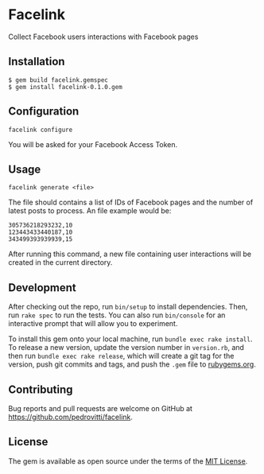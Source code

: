 # Facelink

Collect Facebook users interactions with Facebook pages

## Installation

    $ gem build facelink.gemspec
    $ gem install facelink-0.1.0.gem

## Configuration

    facelink configure

You will be asked for your Facebook Access Token.

## Usage

    facelink generate <file>

The file should contains a list of IDs of Facebook pages and the number of latest posts to process. An file example would be:

    305736218293232,10
    123443433440187,10
    343499393939939,15

After running this command, a new file containing user interactions will be created in the current directory.

## Development

After checking out the repo, run `bin/setup` to install dependencies. Then, run `rake spec` to run the tests. You can also run `bin/console` for an interactive prompt that will allow you to experiment.

To install this gem onto your local machine, run `bundle exec rake install`. To release a new version, update the version number in `version.rb`, and then run `bundle exec rake release`, which will create a git tag for the version, push git commits and tags, and push the `.gem` file to [rubygems.org](https://rubygems.org).

## Contributing

Bug reports and pull requests are welcome on GitHub at https://github.com/pedrovitti/facelink.


## License

The gem is available as open source under the terms of the [MIT License](http://opensource.org/licenses/MIT).

